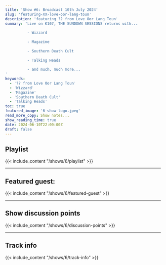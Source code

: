 ```yaml
---
title: 'Show #6: Broadcast 10th July 2024'
slug: 'featuring-XX-love-oor-lang-toun'
description: 'featuring ?? from Love Oor Lang Toun'
summary: 'Live on K107, THE SUNDOWN SESSIONS returns with...
 
          - Wizzard
                    
          - Magazine
          
          - Southern Death Cult
          
          - Talking Heads
          
          - and much, much more...
'
keywords:
  - '?? from Love Oor Lang Toun'
  - 'Wizzard'
  - 'Magazine'
  - 'Southern Death Cult'
  - 'Talking Heads'
toc: true
featured_image: '6-show-logo.jpeg'
read_more_copy: Show notes...
show_reading_time: true
date: 2024-06-10T22:00:00Z
draft: false
---
```


## Playlist
{{< include_content "/shows/6/playlist" >}}

---

## Featured guest:
{{< include_content "/shows/6/featured-guest" >}}

---

## Show discussion points
{{< include_content "/shows/6/discussion-points" >}}

---

## Track info
{{< include_content "/shows/6/track-info" >}}
